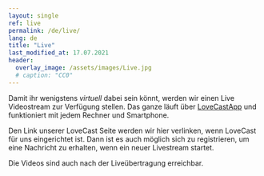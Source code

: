 ```yaml
---
layout: single
ref: live
permalink: /de/live/
lang: de
title: "Live"
last_modified_at: 17.07.2021
header:
  overlay_image: /assets/images/Live.jpg
  # caption: "CC0"
---
```


Damit ihr wenigstens *virtuell* dabei sein könnt,  werden wir einen Live Videostream zur Verfügung stellen.
Das ganze läuft über [LoveCastApp](https://www.lovecastapp.com/) und funktioniert mit jedem Rechner und Smartphone.

Den Link unserer LoveCast Seite werden wir hier verlinken, wenn LoveCast für uns eingerichtet ist. Dann ist es auch
möglich sich zu registrieren, um eine Nachricht zu erhalten, wenn ein neuer Livestream startet.

Die Videos sind auch nach der Liveübertragung erreichbar.